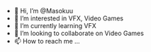 - 👋 Hi, I’m @Masokuu
- 👀 I’m interested in VFX, Video Games
- 🌱 I’m currently learning VFX
- 💞️ I’m looking to collaborate on Video Games
- 📫 How to reach me ...

<!---
Masokuu/Masokuu is a ✨ special ✨ repository because its `README.md` (this file) appears on your GitHub profile.
You can click the Preview link to take a look at your changes.
--->
